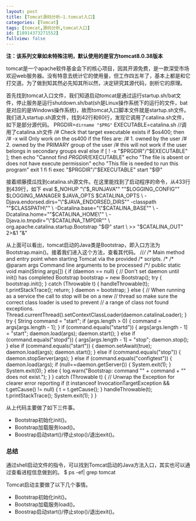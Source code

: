 ```yaml
---
layout: post
title: [Tomcat源码分析—1.tomcat入口]
categories: [Tomcat]
tags: [tomcat,源码分析,tomcat入口]
id: [18914373271552]
fullview: false
---
```

**注：该系列文章如未特殊注明，默认使用的是官方tomcat8.0.38版本**

tomcat是一个apache软件基金会下的核心项目，因其开源免费，是一款深受市场欢迎web服务器。没有特意去统计它的使用量，但工作四五年了，基本上都是和它打交道。为了做到知其然必先知其所以然，决定研究其源代码，剖析它的原理。

首先找到tomcat入口文件，我们知道启动tomcat是通过运行startup.sh/bat文件，停止服务是运行shutdown.sh/bat(sh是Linux操作系统下的运行的文件，bat是对应的是Windows操作系统)，故而tomcat入口脚本文件就是startup.sh文件。我们进入startup.sh源文件，找到42行和60行，发现它调用了catalina.sh文件，如下是部分源代码。
PRGDIR=`dirname "$PRG"` EXECUTABLE=catalina.sh //调用了catalina.sh文件 /# Check that target executable exists if $os400; then /# -x will Only work on the os400 if the files are: /# 1. owned by the user /# 2. owned by the PRIMARY group of the user /# this will not work if the user belongs in secondary groups eval else if [ ! -x "$PRGDIR"/"$EXECUTABLE" ]; then echo "Cannot find $PRGDIR/$EXECUTABLE" echo "The file is absent or does not have execute permission" echo "This file is needed to run this program" exit 1 fi fi exec "$PRGDIR"/"$EXECUTABLE" start "$@"

接着顺藤摸瓜找到catalina.sh源文件。在这里能找到了启动程序的命令，从433行到439行，如下
eval $_NOHUP "\"$_RUNJAVA\"" "\"$LOGGING_CONFIG\"" $LOGGING_MANAGER $JAVA_OPTS $CATALINA_OPTS \ -Djava.endorsed.dirs="\"$JAVA_ENDORSED_DIRS\"" -classpath "\"$CLASSPATH\"" \ -Dcatalina.base="\"$CATALINA_BASE\"" \ -Dcatalina.home="\"$CATALINA_HOME\"" \ -Djava.io.tmpdir="\"$CATALINA_TMPDIR\"" \ org.apache.catalina.startup.Bootstrap "$@" start \ >> "$CATALINA_OUT" 2>&1 "&"

从上面可以看出，tomcat启动的Java类是Bootstrap，即入口方法为Bootstrap.main()。接着我们进入这个方法，查看其代码。
//*/* /* Main method and entry point when starting Tomcat via the provided /* scripts. /* /* @param args Command line arguments to be processed /*/ public static void main(String args[]) { if (daemon == null) { // Don't set daemon until init() has completed Bootstrap bootstrap = new Bootstrap(); try { bootstrap.init(); } catch (Throwable t) { handleThrowable(t); t.printStackTrace(); return; } daemon = bootstrap; } else { // When running as a service the call to stop will be on a new // thread so make sure the correct class loader is used to prevent // a range of class not found exceptions. Thread.currentThread().setContextClassLoader(daemon.catalinaLoader); } try { String command = "start"; if (args.length > 0) { command = args[args.length - 1]; } if (command.equals("startd")) { args[args.length - 1] = "start"; daemon.load(args); daemon.start(); } else if (command.equals("stopd")) { args[args.length - 1] = "stop"; daemon.stop(); } else if (command.equals("start")) { daemon.setAwait(true); daemon.load(args); daemon.start(); } else if (command.equals("stop")) { daemon.stopServer(args); } else if (command.equals("configtest")) { daemon.load(args); if (null==daemon.getServer()) { System.exit(1); } System.exit(0); } else { log.warn("Bootstrap: command \"" + command + "\" does not exist."); } } catch (Throwable t) { // Unwrap the Exception for clearer error reporting if (t instanceof InvocationTargetException && t.getCause() != null) { t = t.getCause(); } handleThrowable(t); t.printStackTrace(); System.exit(1); } }

从上代码主要做了如下三件事。

* Bootstrap初始化init()。
* Bootstrap加载服务load()。
* Boostrap启动start()/停止stop()/退出exit()。

### 总结

通过shell启动文件的指令，可以找到Tomcat启动的Java方法入口，其实也可以通过查看进程信息做到的。
$ ps -ef| grep tomcat

Tomcat启动主要做了以下几个事情。

* Bootstrap初始化init()。
* Bootstrap加载服务load()。
* Boostrap启动start()/停止stop()/退出exit()。
